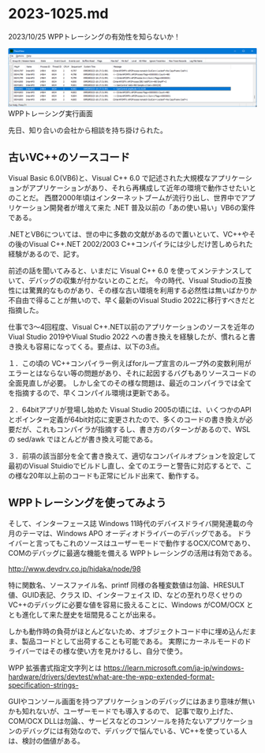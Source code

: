 # 2023-1025.md

2023/10/25 WPPトレーシングの有効性を知らないか！

![WPPトレーシング実行画面](trv-12.png)
<br/>
WPPトレーシング実行画面

先日、知り合いの会社から相談を持ち掛けられた。

## 古いVC++のソースコード

Visual Basic 6.0(VB6)と、Visual C++ 6.0 で記述された大規模なアプリケーションがアプリケーションがあり、それら再構成して近年の環境で動作させたいとのことだ。
西暦2000年頃はインターネットブームが流行り出し、世界中でアプリケーション開発者が増えて来た .NET 普及以前の「あの使い易い」VB6の案件である。

.NETとVB6については、世の中に多数の文献があるので置いといて、VC++やその後のVisual C++.NET 2002/2003 C++コンパイラには少しだけ苦しめられた経験があるので、記す。

前述の話を聞いてみると、いまだに Visual C++ 6.0 を使ってメンテナンスしていて、デバッグの収集が付かないとのことだ。
今の時代、Visual Studioの互換性には驚異的なものがあり、その様な古い環境を利用する必然性は無いばかりか不自由で得ることが無いので、早く最新のVisual Studio 2022に移行すべきだと指摘した。

仕事で3～4回程度、Visual C++.NET以前のアプリケーションのソースを近年の Viual Studio 2019やViual Studio 2022 への書き換えを経験したが、慣れると書き換えも容易になってくる。要点は、以下の3点。

１．この頃の VC++コンパイラー例えばforループ宣言のループ外の変数利用がエラーとはならない等の問題があり、それに起因するバグもありソースコードの全面見直しが必要。
しかし全てのその様な問題は、最近のコンパイラでは全てを指摘するので、早くコンパイル環境は更新である。

２．64bitアプリが登場し始めた Visual Studio 2005の頃には、いくつかのAPIとポインター定義が64bit対応に変更されたので、多くのコードの書き換えが必要だが、これもコンパイラが指摘するし、書き方のパターンがあるので、WSLの sed/awk でほとんどが書き換え可能である。

３．前項の該当部分を全て書き換えて、適切なコンパイルオプションを設定して最初のVisual Stuidioでビルドし直し、全てのエラーと警告に対応するとで、この様な20年以上前のコードも正常にビルド出来て、動作する。

## WPPトレーシングを使ってみよう

そして、インターフェース誌 Windows 11時代のデバイスドライバ開発連載の今月のテーマは、Windows APO オーディオドライバーのデバッグである。
ドライバーと言ってもこれのソースはユーザーモードで動作するOCX/COMであり、COMのデバッグに最適な機能を備える WPPトレーシングの活用は有効である。

http://www.devdrv.co.jp/hidaka/node/98

特に関数名、ソースファイル名、printf 同様の各種変数値は勿論、HRESULT値、GUID表記、クラス ID、インターフェイス ID、などの至れり尽くせりのVC++のデバッグに必要な値を容易に扱えることに、Windows がCOM/OCX ととも進化して来た歴史を垣間見ることが出来る。

しかも動作時の負荷がほとんどないため、オブジェクトコード中に埋め込んだまま、製品コードとして出荷することも可能である。
実際にカーネルモードのドライバーではその様な使い方を見かけるし、自分で使う。


WPP 拡張書式指定文字列とは
https://learn.microsoft.com/ja-jp/windows-hardware/drivers/devtest/what-are-the-wpp-extended-format-specification-strings-

GUIやコンソール画面を持つアプリケーションのデバッグにはあまり意味が無いかも知れないが、ユーザーモードでも導入するので、
記事で取り上げた、COM/OCX DLLは勿論、、サービスなどのコンソールを持たないアプリケーションのデバッグには有効なので、デバッグで悩んでいる、VC++を使っている人は、検討の価値がある。
